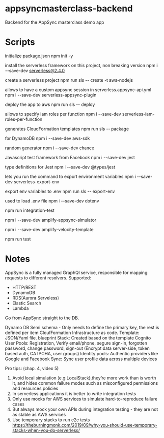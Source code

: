 # appsyncmasterclass-backend
Backend for the AppSync masterclass demo app

# Scripts
initialize package.json
npm init -y

install the serverless framework on this project, non breaking version
npm i --save-dev serverless@2.4.0

create a serverless project
npm run sls -- create -t aws-nodejs

allows to have a custom appsync session in serverless.appsync-api.yml
npm i --save-dev serverless-appsync-plugin

deploy the app to aws
npm run sls -- deploy

allows to specify iam roles per function
npm i --save-dev serverless-iam-roles-per-function

generates CloudFormation templates
npm run sls -- package

for DynamoDB
npm i --save-dev aws-sdk

random generator
npm i --save-dev chance

Javascript test framework from Facebook
npm i --save-dev jest

type definitions for Jest
npm i --save-dev @types/jest

lets you run the command to export environment variables
npm i --save-dev serverless-export-env

export env variables to .env
npm run sls -- export-env

used to load .env file
npm i --save-dev dotenv

npm run integration-test

npm i --save-dev amplify-appsync-simulator

npm i --save-dev amplify-velocity-template

npm run test


# Notes 
AppSync is a fully managed GraphQl service, responsible for mapping requests to different resolvers.
Supported:
- HTTP/REST
- DynamoDB
- RDS(Aurora Serveless)
- Elastic Search
- Lambda

Go from AppSync straight to the DB.

Dynamo DB Semi schema - Only needs to define the primary key, the rest is defined per item
CloufFormation Infrastructure as code. 
Template: JSON/Yaml file, blueprint
Stack: Created based on the template
Cognito 
User Pools: Registration, Verify email/phone, segure sign-in, forgotten password, change password, sign-out (Encrypt data server-side, token based auth, CATPCHA, user groups) 
Identity pools: Authentic providers like Google and Facebook
Sync: Sync user profile data across multiple devices

Pro tips:  (chap. 4, video 5)
1. Avoid local simulation (e.g LocalStack),they’re more work than is worth it, and hides common failure modes such as misconfigured permissions and resources policies
2. In serverless applications it is better to write integration tests
3. Only use mocks for AWS services to simulate hard-to-reproduce failure cases
4. But always mock your own APIs during integration testing - they are not as stable as AWS services
5. Use temporary stacks to run e2e tests
https://theburningmonk.com/2019/09/why-you-should-use-temporary-stacks-when-you-do-serverless/
